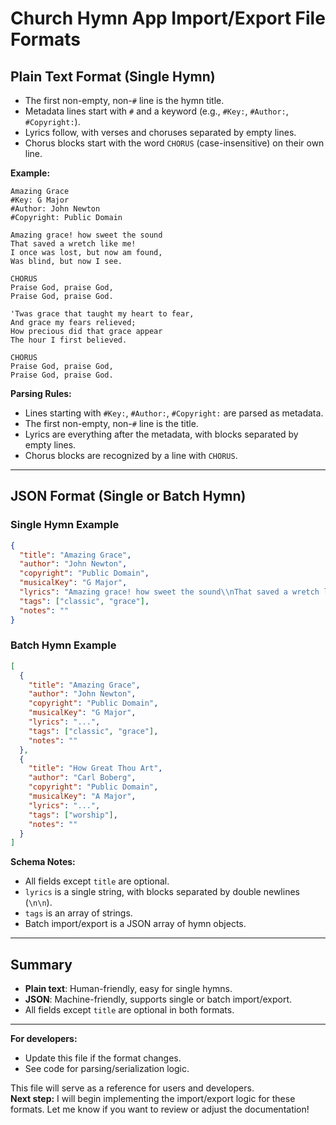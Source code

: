 # Church Hymn App Import/Export File Formats

## Plain Text Format (Single Hymn)

- The first non-empty, non-`#` line is the hymn title.
- Metadata lines start with `#` and a keyword (e.g., `#Key:`, `#Author:`, `#Copyright:`).
- Lyrics follow, with verses and choruses separated by empty lines.
- Chorus blocks start with the word `CHORUS` (case-insensitive) on their own line.

**Example:**
```
Amazing Grace
#Key: G Major
#Author: John Newton
#Copyright: Public Domain

Amazing grace! how sweet the sound
That saved a wretch like me!
I once was lost, but now am found,
Was blind, but now I see.

CHORUS
Praise God, praise God,
Praise God, praise God.

'Twas grace that taught my heart to fear,
And grace my fears relieved;
How precious did that grace appear
The hour I first believed.

CHORUS
Praise God, praise God,
Praise God, praise God.
```

**Parsing Rules:**
- Lines starting with `#Key:`, `#Author:`, `#Copyright:` are parsed as metadata.
- The first non-empty, non-`#` line is the title.
- Lyrics are everything after the metadata, with blocks separated by empty lines.
- Chorus blocks are recognized by a line with `CHORUS`.

---

## JSON Format (Single or Batch Hymn)

### Single Hymn Example
```json
{
  "title": "Amazing Grace",
  "author": "John Newton",
  "copyright": "Public Domain",
  "musicalKey": "G Major",
  "lyrics": "Amazing grace! how sweet the sound\\nThat saved a wretch like me!\\nI once was lost, but now am found,\\nWas blind, but now I see.\\n\\nCHORUS\\nPraise God, praise God,\\nPraise God, praise God.\\n\\n'Twas grace that taught my heart to fear,\\nAnd grace my fears relieved;\\nHow precious did that grace appear\\nThe hour I first believed.\\n\\nCHORUS\\nPraise God, praise God,\\nPraise God, praise God.",
  "tags": ["classic", "grace"],
  "notes": ""
}
```

### Batch Hymn Example
```json
[
  {
    "title": "Amazing Grace",
    "author": "John Newton",
    "copyright": "Public Domain",
    "musicalKey": "G Major",
    "lyrics": "...",
    "tags": ["classic", "grace"],
    "notes": ""
  },
  {
    "title": "How Great Thou Art",
    "author": "Carl Boberg",
    "copyright": "Public Domain",
    "musicalKey": "A Major",
    "lyrics": "...",
    "tags": ["worship"],
    "notes": ""
  }
]
```

**Schema Notes:**
- All fields except `title` are optional.
- `lyrics` is a single string, with blocks separated by double newlines (`\n\n`).
- `tags` is an array of strings.
- Batch import/export is a JSON array of hymn objects.

---

## Summary

- **Plain text**: Human-friendly, easy for single hymns.
- **JSON**: Machine-friendly, supports single or batch import/export.
- All fields except `title` are optional in both formats.

---

**For developers:**  
- Update this file if the format changes.
- See code for parsing/serialization logic.

This file will serve as a reference for users and developers.  
**Next step:** I will begin implementing the import/export logic for these formats. Let me know if you want to review or adjust the documentation! 